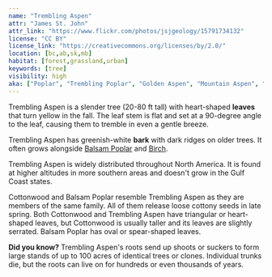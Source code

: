 ```yaml
---
name: "Trembling Aspen"
attr: "James St. John"
attr_link: "https://www.flickr.com/photos/jsjgeology/15791734132"
license: "CC BY"
license_link: "https://creativecommons.org/licenses/by/2.0/"
location: [bc,ab,sk,mb]
habitat: [forest,grassland,urban]
keywords: [tree]
visibility: high
aka: ["Poplar", "Trembling Poplar", "Golden Aspen", "Mountain Aspen", "Quaking Aspen"]
---
```

Trembling Aspen is a slender tree (20-80 ft tall) with heart-shaped **leaves** that turn yellow in the fall. The leaf stem is flat and set at a 90-degree angle to the leaf, causing them to tremble in even a gentle breeze.

Trembling Aspen has greenish-white **bark** with dark ridges on older trees. It often grows alongside [Balsam Poplar](/trees/balpop/) and [Birch](/trees/birch/).

Trembling Aspen is widely distributed throughout North America. It is found at higher altitudes in more southern areas and doesn't grow in the Gulf Coast states.

Cottonwood and Balsam Poplar resemble Trembling Aspen as they are members of the same family. All of them release loose cottony seeds in late spring.  Both Cottonwood and Trembling Aspen have triangular or heart-shaped leaves, but Cottonwood is usually taller and its leaves are slightly serrated. Balsam Poplar has oval or spear-shaped leaves.

**Did you know?** Trembling Aspen's roots send up shoots or suckers to form large stands of up to 100 acres of identical trees or clones. Individual trunks die, but the roots can live on for hundreds or even thousands of years.
